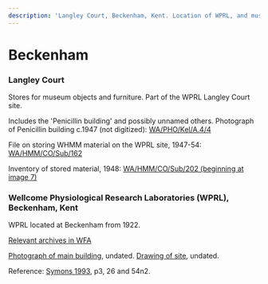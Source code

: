 ```yaml
---
description: 'Langley Court, Beckenham, Kent. Location of WPRL, and museum store.'
---
```


# Beckenham

### Langley Court

Stores for museum objects and furniture. Part of the WPRL Langley Court site.

Includes the 'Penicillin building' and possibly unnamed others. Photograph of Penicillin building c.1947 \(not digitized\): [WA/PHO/Kel/A.4/4](https://wellcomecollection.org/works/mu2bfya3)

File on storing WHMM material on the WPRL site, 1947-54: [WA/HMM/CO/Sub/162](https://wellcomecollection.org/works/wqzyww58)

Inventory of stored material, 1948: [WA/HMM/CO/Sub/202 \(beginning at image 7\)](https://wellcomecollection.org/works/v67h5jjg/items?canvas=7&langCode=false)



### Wellcome Physiological Research Laboratories \(WPRL\), Beckenham, Kent

WPRL located at Beckenham from 1922.

[Relevant archives in WFA](https://wellcomecollection.org/works?query=Langley+Court&workType=h)

[Photograph of main building](https://wellcomecollection.org/works/n9vpm47t), undated. [Drawing of site](https://wellcomecollection.org/works/vgjeyu45), undated.

Reference: [Symons 1993](https://archive.org/details/Symons1993/page/n55/mode/2up?q=Beckenham), p3, 26 and 54n2.

